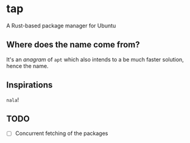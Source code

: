 # tap

A Rust-based package manager for Ubuntu

## Where does the name come from?

It's an _anagram_ of `apt` which also intends to a be much faster solution, hence the name.

## Inspirations

`nala`!

## TODO

+ [ ] Concurrent fetching of the packages